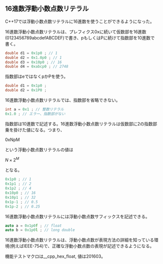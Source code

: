 ## 16進数浮動小数点数リテラル

C++17では浮動小数点数リテラルに16進数を使うことができるようになった。


16進数浮動小数点数リテラルは、プレフィクス0xに続いて仮数部を16進数(0123456789abcdefABCDEF)で書き、pもしくはPに続けて指数部を10進数で書く。


~~~cpp
double d1 = 0x1p0 ; // 1
double d2 = 0x1.0p0 ; // 1
double d3 = 0x10p0 ; // 16
double d4 = 0xabcp0 ; // 2748
~~~

指数部はeではなくpかPを使う。

~~~cpp
double d1 = 0x1p0 ;
double d2 = 0x1P0 ;
~~~

16進数浮動小数点数リテラルでは、指数部を省略できない。

~~~cpp
int a = 0x1 ; // 整数リテラル
0x1.0 ; // エラー、指数部がない
~~~

指数部は10進数で記述する。16進数浮動小数点数リテラルは仮数部に2の指数部乗を掛けた値になる。つまり、

0xNpM

という浮動小数点数リテラルの値は

$N \times 2^M$

となる。

~~~cpp
0x1p0 ; // 1
0x1p1 ; // 2
0x1p2 ; // 4
0x10p0 ; // 16
0x10p1 ; // 32
0x1p-1 ; // 0.5
0x1p-2 ; // 0.25
~~~

16進数浮動小数点数リテラルには浮動小数点数サフィックスを記述できる。

~~~cpp
auto a = 0x1p0f ; // float
auto b = 0x1p0l ; // long double
~~~


16進数浮動小数点数リテラルは、浮動小数点数が表現方法の詳細を知っている環境(例えばIEEE-754)で、正確な浮動小数点数の表現が記述できるようになる。

機能テストマクロは__cpp_hex_float, 値は201603。

